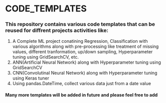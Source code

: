 # CODE_TEMPLATES

### This repository contains various code templates that can be reused for diffrent projects activities like:
1. A Complete ML project conatining Regression, Classification with various algorithms along with pre-processing like treatment of missing values, different tranformation, up/down sampling, Hyperparameter tuning using GridSearchCV, etc.
2. ANN(Artificial Neural Network) along with  Hyperparameter tuning using GridSearchCV
3. CNN(Convolutinal Neural Network)  along with  Hyperparameter tuning using Keras tuner
4. Using pandas.DateTime, collect various data just from a date value 

#### Many more templates will be added in future and please feel free to add
